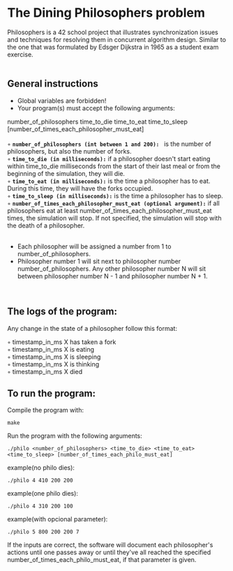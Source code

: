
<h1>The Dining Philosophers problem </h1>
Philosophers is a 42 school project that illustrates synchronization issues and techniques for resolving them in concurrent algorithm design. Similar to the one that was formulated by Edsger Dijkstra in 1965 as a student exam exercise.
<br><br>





<h2>General instructions</h2>
<ul>
<li>Global variables are forbidden!<br></li>
<li>Your program(s) must accept the following arguments:</li>
  </ul>
   number_of_philosophers time_to_die time_to_eat time_to_sleep [number_of_times_each_philosopher_must_eat]<br><br>
  ◦ <b><code>number_of_philosophers (int between 1 and 200): </code></b> is the number of philosophers, but also the number of forks.<br>
  ◦ <b><code>time_to_die (in milliseconds):</b></code> if a philosopher doesn't start eating within time_to_die milliseconds from the start of their last meal or from the beginning of the simulation, they will die.<br>
  ◦ <b><code>time_to_eat (in milliseconds):</b></code> is the time a philosopher has to eat. During this time, they will have the forks occupied.<br>
  ◦ <b><code>time_to_sleep (in milliseconds):</b></code> is the time a philosopher has to sleep.<br>
  ◦ <b><code>number_of_times_each_philosopher_must_eat (optional argument):</b></code> if all philosophers eat at least number_of_times_each_philosopher_must_eat times, the simulation will stop. If not specified, the simulation will stop with the death of a philosopher.<br>
  </ol>
<ul><br>
<li>Each philosopher will be assigned a number from 1 to number_of_philosophers.<br></li>
<li>Philosopher number 1 will sit next to philosopher number number_of_philosophers. Any other philosopher number N will sit between philosopher number N - 1 and philosopher number N + 1.<br></li>
</ul><br>

<h2>The logs of the program:</h2>

Any change in the state of a philosopher follow this format:

◦ timestamp_in_ms X has taken a fork<br>
◦ timestamp_in_ms X is eating<br>
◦ timestamp_in_ms X is sleeping<br>
◦ timestamp_in_ms X is thinking<br>
◦ timestamp_in_ms X died<br>

<h2>To run the program:</h2>
Compile the program with: 

```
make
```

Run the program with the following arguments:<br>

```
./philo <number_of_philosophers> <time_to_die> <time_to_eat> <time_to_sleep> [number_of_times_each_philo_must_eat]
```
example(no philo dies):
```
./philo 4 410 200 200
```
example(one philo dies):
```
./philo 4 310 200 100
```
example(with opcional parameter):
```
./philo 5 800 200 200 7
```

If the inputs are correct, the software will document each philosopher's actions until one passes away or until they've all reached the specified number_of_times_each_philo_must_eat, if that parameter is given.


